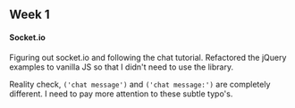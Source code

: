 ## Week 1

#### Socket.io
Figuring out socket.io and following the chat tutorial. Refactored the jQuery examples to vanilla JS so that I didn't need to use the library.

Reality check, ```('chat message')``` and ```('chat message:')``` are completely different. I need to pay more attention to these subtle typo's.